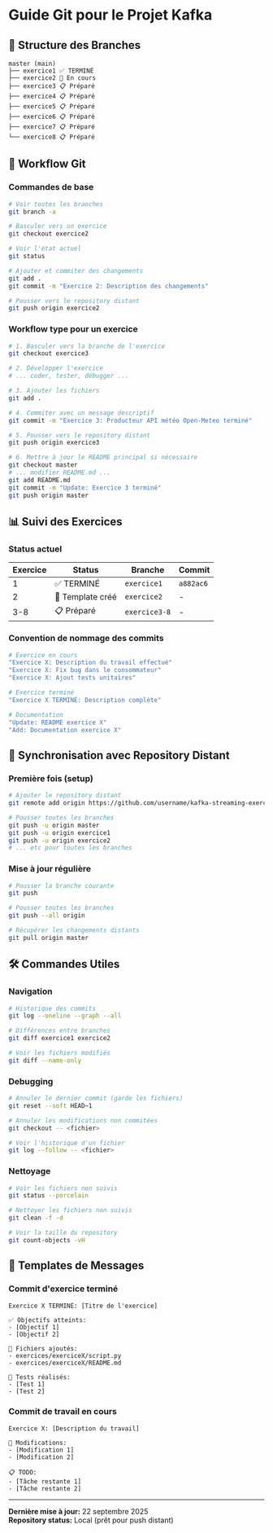 # Guide Git pour le Projet Kafka

## 🌳 Structure des Branches

```
master (main)
├── exercice1 ✅ TERMINÉ
├── exercice2 🔄 En cours
├── exercice3 📋 Préparé
├── exercice4 📋 Préparé
├── exercice5 📋 Préparé
├── exercice6 📋 Préparé
├── exercice7 📋 Préparé
└── exercice8 📋 Préparé
```

## 🚀 Workflow Git

### Commandes de base
```bash
# Voir toutes les branches
git branch -a

# Basculer vers un exercice
git checkout exercice2

# Voir l'état actuel
git status

# Ajouter et commiter des changements
git add .
git commit -m "Exercice 2: Description des changements"

# Pousser vers le repository distant
git push origin exercice2
```

### Workflow type pour un exercice
```bash
# 1. Basculer vers la branche de l'exercice
git checkout exercice3

# 2. Développer l'exercice
# ... coder, tester, débugger ...

# 3. Ajouter les fichiers
git add .

# 4. Commiter avec un message descriptif
git commit -m "Exercice 3: Producteur API météo Open-Meteo terminé"

# 5. Pousser vers le repository distant
git push origin exercice3

# 6. Mettre à jour le README principal si nécessaire
git checkout master
# ... modifier README.md ...
git add README.md
git commit -m "Update: Exercice 3 terminé"
git push origin master
```

## 📊 Suivi des Exercices

### Status actuel
| Exercice | Status | Branche | Commit |
|----------|--------|---------|--------|
| 1 | ✅ TERMINÉ | `exercice1` | `a882ac6` |
| 2 | 🔄 Template créé | `exercice2` | - |
| 3-8 | 📋 Préparé | `exercice3-8` | - |

### Convention de nommage des commits
```bash
# Exercice en cours
"Exercice X: Description du travail effectué"
"Exercice X: Fix bug dans le consommateur"
"Exercice X: Ajout tests unitaires"

# Exercice terminé
"Exercice X TERMINÉ: Description complète"

# Documentation
"Update: README exercice X"
"Add: Documentation exercice X"
```

## 🔄 Synchronisation avec Repository Distant

### Première fois (setup)
```bash
# Ajouter le repository distant
git remote add origin https://github.com/username/kafka-streaming-exercises.git

# Pousser toutes les branches
git push -u origin master
git push -u origin exercice1
git push -u origin exercice2
# ... etc pour toutes les branches
```

### Mise à jour régulière
```bash
# Pousser la branche courante
git push

# Pousser toutes les branches
git push --all origin

# Récupérer les changements distants
git pull origin master
```

## 🛠️ Commandes Utiles

### Navigation
```bash
# Historique des commits
git log --oneline --graph --all

# Différences entre branches
git diff exercice1 exercice2

# Voir les fichiers modifiés
git diff --name-only
```

### Debugging
```bash
# Annuler le dernier commit (garde les fichiers)
git reset --soft HEAD~1

# Annuler les modifications non commitées
git checkout -- <fichier>

# Voir l'historique d'un fichier
git log --follow -- <fichier>
```

### Nettoyage
```bash
# Voir les fichiers non suivis
git status --porcelain

# Nettoyer les fichiers non suivis
git clean -f -d

# Voir la taille du repository
git count-objects -vH
```

## 📝 Templates de Messages

### Commit d'exercice terminé
```
Exercice X TERMINÉ: [Titre de l'exercice]

✅ Objectifs atteints:
- [Objectif 1]
- [Objectif 2]

📁 Fichiers ajoutés:
- exercices/exerciceX/script.py
- exercices/exerciceX/README.md

🧪 Tests réalisés:
- [Test 1]
- [Test 2]
```

### Commit de travail en cours
```
Exercice X: [Description du travail]

🔧 Modifications:
- [Modification 1]
- [Modification 2]

📋 TODO:
- [Tâche restante 1]
- [Tâche restante 2]
```

---

**Dernière mise à jour:** 22 septembre 2025  
**Repository status:** Local (prêt pour push distant)